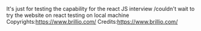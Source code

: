 It's just for testing the capability for the react JS interview /couldn't wait to try the website on react
testing on local machine 
Copyrights:https://www.brillio.com/
Credits:https://www.brillio.com/


